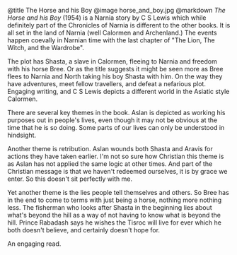 @title		The Horse and his Boy
@image		horse_and_boy.jpg
@markdown
*The Horse and his Boy* (1954) is a Narnia story by C S Lewis
which while definitely part of the Chronicles of Narnia is
different to the other books.  It is all set in the land of
Narnia (well Calormen and Archenland.)  The events happen
coevally in Narnian time with the last chapter of "The Lion,
The Witch, and the Wardrobe".

The plot has Shasta, a slave in Calormen, fleeing to Narnia
and freedom with his horse Bree.  Or as the title suggests
it might be seen more as Bree flees to Narnia and North taking
his boy Shasta with him.  On the way they have adventures, meet
fellow travellers, and defeat a nefarious plot.  Engaging
writing, and C S Lewis depicts a different world in the
Asiatic style Calormen.

There are several key themes in the book.  Aslan is depicted
as working his purposes out in people's lives, even though it
may not be obvious at the time that he is so doing.  Some
parts of our lives can only be understood in hindsight.

Another theme is retribution.  Aslan wounds both Shasta and
Aravis for actions they have taken earlier.  I'm not so sure
how Christian this theme is as Aslan has not applied the same
logic at other times.  And part of the Christian message is
that we haven't redeemed ourselves, it is by grace we enter.  So
this doesn't sit perfectly with me.

Yet another theme is the lies people tell themselves and others.
So Bree has in the end to come to terms with just being a horse,
nothing more nothing less.  The fisherman who looks after Shasta
in the beginning lies about what's beyond the hill as a way of
not having to know what is beyond the hill.  Prince Rabadash
says he wishes the Tisroc will live for ever which he both
doesn't believe, and certainly doesn't hope for.

An engaging read.
